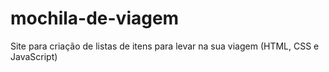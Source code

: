 # mochila-de-viagem
Site para criação de listas de itens para levar na sua viagem (HTML, CSS e JavaScript)
